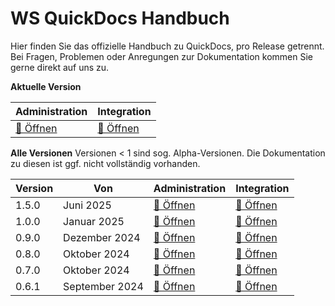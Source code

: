 # WS QuickDocs Handbuch

Hier finden Sie das offizielle Handbuch zu QuickDocs, pro Release getrennt.
Bei Fragen, Problemen oder Anregungen zur Dokumentation kommen Sie gerne direkt auf uns zu.

**Aktuelle Version**

| Administration                      | Integration                               |
| ----------------------------------- | ----------------------------------------- |
| [📗 Öffnen](./latest/admin/_toc.md) | [📘 Öffnen](./latest/integration/_toc.md) |

**Alle Versionen**
Versionen &lt; 1 sind sog. Alpha-Versionen. Die Dokumentation zu diesen ist ggf. nicht vollständig vorhanden.

| Version | Von            | Administration                       | Integration                                |
| ------- | -------------- | ------------------------------------ | ------------------------------------------ |
| 1.5.0   | Juni 2025      | [📗 Öffnen](./1.5.0/admin/_toc.md)   | [📘 Öffnen](./1.5.0/integration/_toc.md)   |
| 1.0.0   | Januar 2025    | [📗 Öffnen](./1.0.0/admin/_toc.md)   | [📘 Öffnen](./1.0.0/integration/_toc.md)   |
| 0.9.0   | Dezember 2024  | [📗 Öffnen](./0.9.0/admin/_toc.md)   | [📘 Öffnen](./0.9.0/integration/_toc.md)   |
| 0.8.0   | Oktober 2024   | [📗 Öffnen](./0.8.0/admin/_toc.md)   | [📘 Öffnen](./0.8.0/integration/_toc.md)   |
| 0.7.0   | Oktober 2024   | [📗 Öffnen](./0.7.0.0/admin/_toc.md) | [📘 Öffnen](./0.7.0.0/integration/_toc.md) |
| 0.6.1   | September 2024 | [📗 Öffnen](./0.6.1.0/admin/_toc.md) | [📘 Öffnen](./0.6.1.0/integration/_toc.md) |
